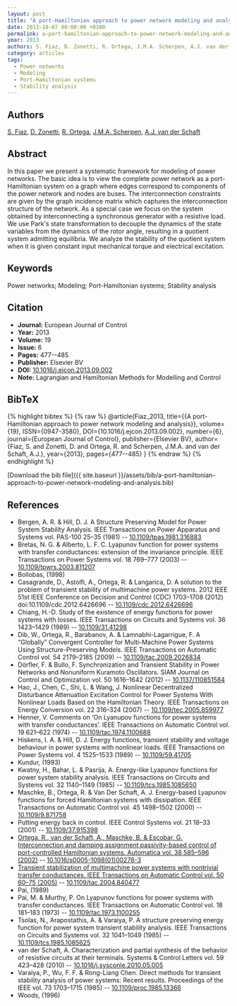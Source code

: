 ```yaml
---
layout: post
title: "A port-Hamiltonian approach to power network modeling and analysis"
date: 2013-10-07 00:00:00 +0100
permalink: a-port-hamiltonian-approach-to-power-network-modeling-and-analysis
year: 2013
authors: S. Fiaz, D. Zonetti, R. Ortega, J.M.A. Scherpen, A.J. van der Schaft
category: articles
tags:
  - Power networks
  - Modeling
  - Port-Hamiltonian systems
  - Stability analysis
---
```

 
## Authors
[S. Fiaz](authors/s-fiaz), [D. Zonetti](authors/daniele-zonetti), [R. Ortega](authors/romeo-ortega), [J.M.A. Scherpen](authors/jacquelien-m-a-scherpen), [A.J. van der Schaft](authors/arjan-van-der-schaft)
 
## Abstract
In this paper we present a systematic framework for modeling of power networks. The basic idea is to view the complete power network as a port-Hamiltonian system on a graph where edges correspond to components of the power network and nodes are buses. The interconnection constraints are given by the graph incidence matrix which captures the interconnection structure of the network. As a special case we focus on the system obtained by interconnecting a synchronous generator with a resistive load. We use Park's state transformation to decouple the dynamics of the state variables from the dynamics of the rotor angle, resulting in a quotient system admitting equilibria. We analyze the stability of the quotient system when it is given constant input mechanical torque and electrical excitation.
 
## Keywords
Power networks; Modeling; Port-Hamiltonian systems; Stability analysis
 
## Citation
- **Journal:** European Journal of Control
- **Year:** 2013
- **Volume:** 19
- **Issue:** 6
- **Pages:** 477--485
- **Publisher:** Elsevier BV
- **DOI:** [10.1016/j.ejcon.2013.09.002](https://doi.org/10.1016/j.ejcon.2013.09.002)
- **Note:** Lagrangian and Hamiltonian Methods for Modelling and Control
 
## BibTeX
{% highlight bibtex %}
{% raw %}
@article{Fiaz_2013,
  title={{A port-Hamiltonian approach to power network modeling and analysis}},
  volume={19},
  ISSN={0947-3580},
  DOI={10.1016/j.ejcon.2013.09.002},
  number={6},
  journal={European Journal of Control},
  publisher={Elsevier BV},
  author={Fiaz, S. and Zonetti, D. and Ortega, R. and Scherpen, J.M.A. and van der Schaft, A.J.},
  year={2013},
  pages={477--485}
}
{% endraw %}
{% endhighlight %}
 
[Download the bib file]({{ site.baseurl }}/assets/bib/a-port-hamiltonian-approach-to-power-network-modeling-and-analysis.bib)
 
## References
- Bergen, A. R. & Hill, D. J. A Structure Preserving Model for Power System Stability Analysis. IEEE Transactions on Power Apparatus and Systems vol. PAS-100 25–35 (1981) -- [10.1109/tpas.1981.316883](https://doi.org/10.1109/tpas.1981.316883)
- Bretas, N. G. & Alberto, L. F. C. Lyapunov function for power systems with transfer conductances: extension of the invariance principle. IEEE Transactions on Power Systems vol. 18 769–777 (2003) -- [10.1109/tpwrs.2003.811207](https://doi.org/10.1109/tpwrs.2003.811207)
- Bollobas, (1998)
- Casagrande, D., Astolfi, A., Ortega, R. & Langarica, D. A solution to the problem of transient stability of multimachine power systems. 2012 IEEE 51st IEEE Conference on Decision and Control (CDC) 1703–1708 (2012) doi:10.1109/cdc.2012.6426696 -- [10.1109/cdc.2012.6426696](https://doi.org/10.1109/cdc.2012.6426696)
- Chiang, H.-D. Study of the existence of energy functions for power systems with losses. IEEE Transactions on Circuits and Systems vol. 36 1423–1429 (1989) -- [10.1109/31.41298](https://doi.org/10.1109/31.41298)
- Dib, W., Ortega, R., Barabanov, A. & Lamnabhi-Lagarrigue, F. A “Globally” Convergent Controller for Multi-Machine Power Systems Using Structure-Preserving Models. IEEE Transactions on Automatic Control vol. 54 2179–2185 (2009) -- [10.1109/tac.2009.2026834](https://doi.org/10.1109/tac.2009.2026834)
- Dörfler, F. & Bullo, F. Synchronization and Transient Stability in Power Networks and Nonuniform Kuramoto Oscillators. SIAM Journal on Control and Optimization vol. 50 1616–1642 (2012) -- [10.1137/110851584](https://doi.org/10.1137/110851584)
- Hao, J., Chen, C., Shi, L. & Wang, J. Nonlinear Decentralized Disturbance Attenuation Excitation Control for Power Systems With Nonlinear Loads Based on the Hamiltonian Theory. IEEE Transactions on Energy Conversion vol. 22 316–324 (2007) -- [10.1109/tec.2005.859977](https://doi.org/10.1109/tec.2005.859977)
- Henner, V. Comments on ‘On Lyanupov functions for power systems with transfer conductances’. IEEE Transactions on Automatic Control vol. 19 621–622 (1974) -- [10.1109/tac.1974.1100688](https://doi.org/10.1109/tac.1974.1100688)
- Hiskens, I. A. & Hill, D. J. Energy functions, transient stability and voltage behaviour in power systems with nonlinear loads. IEEE Transactions on Power Systems vol. 4 1525–1533 (1989) -- [10.1109/59.41705](https://doi.org/10.1109/59.41705)
- Kundur, (1993)
- Kwatny, H., Bahar, L. & Pasrija, A. Energy-like Lyapunov functions for power system stability analysis. IEEE Transactions on Circuits and Systems vol. 32 1140–1149 (1985) -- [10.1109/tcs.1985.1085650](https://doi.org/10.1109/tcs.1985.1085650)
- Maschke, B., Ortega, R. & Van Der Schaft, A. J. Energy-based Lyapunov functions for forced Hamiltonian systems with dissipation. IEEE Transactions on Automatic Control vol. 45 1498–1502 (2000) -- [10.1109/9.871758](https://doi.org/10.1109/9.871758)
- Putting energy back in control. IEEE Control Systems vol. 21 18–33 (2001) -- [10.1109/37.915398](https://doi.org/10.1109/37.915398)
- [Ortega, R., van der Schaft, A., Maschke, B. & Escobar, G. Interconnection and damping assignment passivity-based control of port-controlled Hamiltonian systems. Automatica vol. 38 585–596 (2002)](interconnection-and-damping-assignment-passivity-based-control-of-port-controlled-hamiltonian-systems) -- [10.1016/s0005-1098(01)00278-3](https://doi.org/10.1016/s0005-1098(01)00278-3)
- [Transient stabilization of multimachine power systems with nontrivial transfer conductances. IEEE Transactions on Automatic Control vol. 50 60–75 (2005)](transient-stabilization-of-multimachine-power-systems-with-nontrivial-transfer-conductances) -- [10.1109/tac.2004.840477](https://doi.org/10.1109/tac.2004.840477)
- Pai, (1989)
- Pai, M. & Murthy, P. On Lyapunov functions for power systems with transfer conductances. IEEE Transactions on Automatic Control vol. 18 181–183 (1973) -- [10.1109/tac.1973.1100255](https://doi.org/10.1109/tac.1973.1100255)
- Tsolas, N., Arapostathis, A. & Varaiya, P. A structure preserving energy function for power system transient stability analysis. IEEE Transactions on Circuits and Systems vol. 32 1041–1049 (1985) -- [10.1109/tcs.1985.1085625](https://doi.org/10.1109/tcs.1985.1085625)
- van der Schaft, A. Characterization and partial synthesis of the behavior of resistive circuits at their terminals. Systems &amp; Control Letters vol. 59 423–428 (2010) -- [10.1016/j.sysconle.2010.05.005](https://doi.org/10.1016/j.sysconle.2010.05.005)
- Varaiya, P., Wu, F. F. & Rong-Liang Chen. Direct methods for transient stability analysis of power systems: Recent results. Proceedings of the IEEE vol. 73 1703–1715 (1985) -- [10.1109/proc.1985.13366](https://doi.org/10.1109/proc.1985.13366)
- Woods, (1996)

